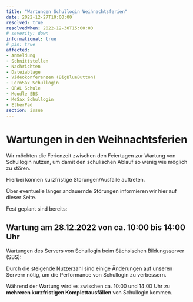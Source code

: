 ```yaml
---
title: "Wartungen Schullogin Weihnachtsferien"
date: 2022-12-27T10:00:00
resolved: true
resolvedWhen: 2022-12-30T15:00:00
# severity: down
informational: true
# pin: true 
affected:
- Anmeldung
- Schnittstellen
- Nachrichten
- Dateiablage
- Videokonferenzen (BigBlueButton)
- LernSax Schullogin
- OPAL Schule
- Moodle SBS
- MeSax Schullogin
- EtherPad
section: issue
---
```

# Wartungen in den Weihnachtsferien

Wir möchten die Ferienzeit zwischen den Feiertagen zur Wartung von Schullogin nutzen, um damit den schulischen Ablauf so wenig wie möglich zu stören.

Hierbei können kurzfristige Störungen/Ausfälle auftreten.

Über eventuelle länger andauernde Störungen informieren wir hier auf dieser Seite.

Fest geplant sind bereits:

## Wartung am 28.12.2022 von ca. 10:00 bis 14:00 Uhr

Wartungen des Servers von Schullogin beim Sächsischen Bildungsserver (SBS):

Durch die steigende Nutzerzahl sind einige Änderungen auf unseren Servern nötig, um die Performance von Schullogin zu verbessern.

Während der Wartung wird es zwischen ca. 10:00 und 14:00 Uhr zu **mehreren kurzfristigen Komplettausfällen** von Schullogin kommen.
